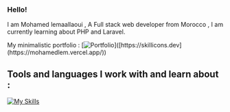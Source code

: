 ### Hello!
I am Mohamed lemaallaoui , A  Full stack web developer from Morocco , I am currently learning about PHP and Laravel.

My minimalistic portfolio : [![Portfolio]([https://skillicons.dev/icons?i=php,ts,laravel,react,mysql,github](https://mohamedlem.vercel.app/))]([https://skillicons.dev](https://mohamedlem.vercel.app/))

## Tools and languages I work with and learn about : 
[![My Skills](https://skillicons.dev/icons?i=php,ts,laravel,react,mysql,github)](https://skillicons.dev)
